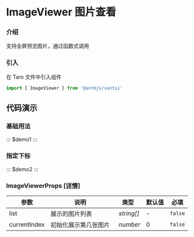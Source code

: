 # ImageViewer 图片查看

### 介绍

支持全屏预览图片，通过函数式调用

### 引入

在 Taro 文件中引入组件

```js
import { ImageViewer } from '@antmjs/vantui'
```

## 代码演示

### 基础用法

::: $demo1 :::

### 指定下标

::: $demo2 :::

### ImageViewerProps [[详情]](https://github.com/AntmJS/vantui/tree/main/packages/vantui/types/image-viewer.d.ts)

| 参数         | 说明                 | 类型                        | 默认值 | 必填    |
| ------------ | -------------------- | --------------------------- | ------ | ------- |
| list         | 展示的图片列表       | _&nbsp;&nbsp;string[]<br/>_ | -      | `false` |
| currentIndex | 初始化展示第几张图片 | _&nbsp;&nbsp;number<br/>_   | 0      | `false` |

